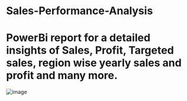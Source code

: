 # Sales-Performance-Analysis
# PowerBi report for a detailed insights of Sales, Profit, Targeted sales, region wise yearly sales and profit and many more.
![image](https://user-images.githubusercontent.com/58816046/201628647-27da22fe-7443-4075-9f1b-b34da61741a2.png)
